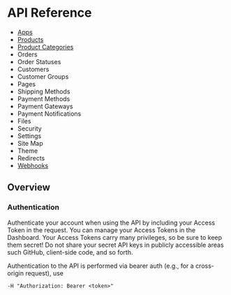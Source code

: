 # API Reference

* [Apps](./apps.md)
* [Products](./products.md)
* [Product Categories](./product-categories.md)
* Orders
* Order Statuses
* Customers
* Customer Groups
* Pages
* Shipping Methods
* Payment Methods
* Payment Gateways
* Payment Notifications
* Files
* Security
* Settings
* Site Map
* Theme
* Redirects
* [Webhooks](./webhooks.md)

## Overview

### Authentication
Authenticate your account when using the API by including your Access Token in the request. You can manage your Access Tokens in the Dashboard. Your Access Tokens carry many privileges, so be sure to keep them secret! Do not share your secret API keys in publicly accessible areas such GitHub, client-side code, and so forth.

Authentication to the API is performed via bearer auth (e.g., for a cross-origin request), use

```
-H "Authorization: Bearer <token>"
```
